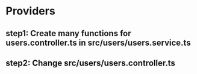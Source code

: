 # Providers

## step1: Create many functions for users.controller.ts in src/users/users.service.ts

## step2: Change src/users/users.controller.ts

